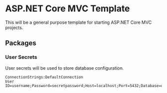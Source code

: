 # ASP.NET Core MVC Template

This will be a general purpose template for starting ASP.NET Core MVC projects.

## Packages

### User Secrets

User secrets will be used to store database configuration.

    ConnectionStrings:DefaultConnection
    User ID=username;Password=secretpassword;Host=localhost;Port=5432;Database=dbname;Pooling=true;
